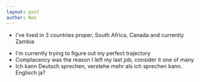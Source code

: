 ```yaml
---
layout: post
author: Neo
---
```


- I've lived in 3 countries proper, South Africa, Canada and currently Zambia

<!--more-->

- I'm currently trying to figure out my perfect trajectory
- Complacency was the reason I left my last job, consider it one of many
- Ich kann Deutsch sprechen, verstehe mehr als ich sprechen kann. Englisch ja?
